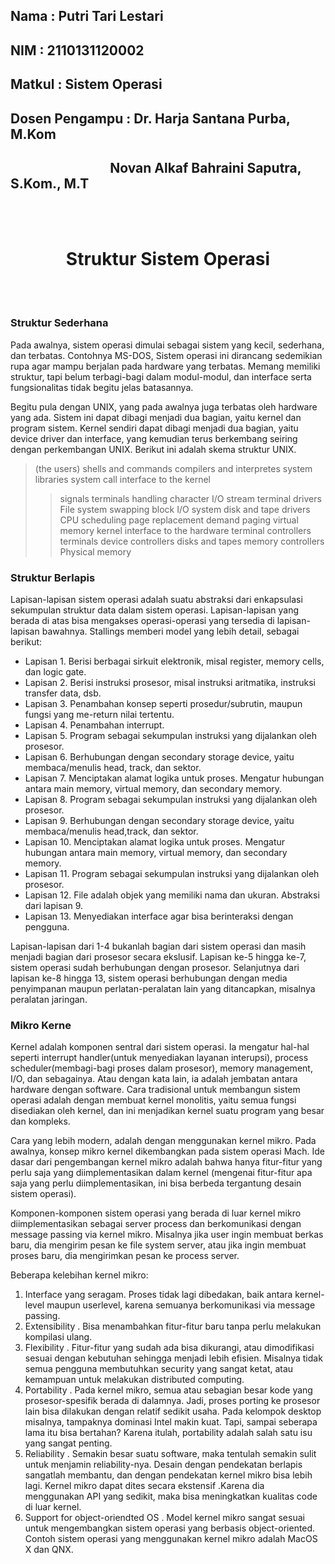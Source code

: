 ## Nama           : Putri Tari Lestari
## NIM            : 2110131120002
## Matkul         : Sistem Operasi
## Dosen Pengampu : Dr. Harja Santana Purba, M.Kom
<h2>&nbsp &nbsp &nbsp &nbsp &nbsp &nbsp &nbsp &nbsp &nbsp &nbsp &nbsp &nbsp &nbsp &nbsp &nbsp &nbsp Novan Alkaf Bahraini Saputra, S.Kom., M.T</h2>
<br>
<br>
<h1 align=center>Struktur Sistem Operasi</h1>
<br>
<br>

### Struktur Sederhana

Pada awalnya, sistem operasi dimulai sebagai sistem yang kecil, sederhana, dan terbatas. Contohnya MS-DOS,  Sistem operasi ini dirancang sedemikian rupa agar mampu berjalan pada hardware yang terbatas. Memang memiliki struktur, tapi belum terbagi-bagi dalam modul-modul, dan interface serta fungsionalitas tidak begitu jelas batasannya.

Begitu pula dengan UNIX, yang pada awalnya juga terbatas oleh hardware yang ada. Sistem ini dapat dibagi menjadi dua bagian, yaitu kernel dan program sistem. Kernel sendiri dapat dibagi menjadi dua bagian, yaitu device driver dan interface, yang kemudian terus berkembang seiring dengan perkembangan UNIX. Berikut ini adalah skema struktur UNIX.

 > (the users) 
 > shells and commands compilers and interpretes system libraries
 > system call interface to the kernel
 >> signals terminals handling character I/O stream terminal drivers
 >> File system swapping block I/O system disk and tape drivers
 >> CPU scheduling page replacement demand paging virtual memory
 > kernel interface to the hardware
 >> terminal controllers terminals 
 >> device controllers disks and tapes
 >> memory controllers Physical memory

 ### Struktur Berlapis

 Lapisan-lapisan sistem operasi adalah suatu abstraksi dari enkapsulasi sekumpulan struktur data dalam sistem operasi. Lapisan-lapisan yang berada di atas bisa mengakses operasi-operasi yang tersedia di lapisan-lapisan bawahnya. Stallings memberi model yang lebih detail, sebagai berikut: 
 - Lapisan 1. Berisi berbagai sirkuit elektronik, misal register, memory cells, dan logic gate. 
 - Lapisan 2. Berisi instruksi prosesor, misal instruksi aritmatika, instruksi transfer data, dsb. 
 - Lapisan 3. Penambahan konsep seperti prosedur/subrutin, maupun fungsi yang me-return nilai tertentu. 
 - Lapisan 4. Penambahan interrupt. 
 - Lapisan 5. Program sebagai sekumpulan instruksi yang dijalankan oleh prosesor. 
 - Lapisan 6. Berhubungan dengan secondary storage device, yaitu membaca/menulis head, track, dan sektor. 
 - Lapisan 7. Menciptakan alamat logika untuk proses. Mengatur hubungan antara main memory, virtual memory, dan secondary memory. 
 - Lapisan 8. Program sebagai sekumpulan instruksi yang dijalankan oleh prosesor. 
 - Lapisan 9. Berhubungan dengan secondary storage device, yaitu membaca/menulis head,track, dan sektor. 
 - Lapisan 10. Menciptakan alamat logika untuk proses. Mengatur hubungan antara main memory, virtual memory, dan secondary memory. 
 - Lapisan 11. Program sebagai sekumpulan instruksi yang dijalankan oleh prosesor. 
 - Lapisan 12. File adalah objek yang memiliki nama dan ukuran. Abstraksi dari lapisan 9. 
 - Lapisan 13. Menyediakan interface agar bisa berinteraksi dengan pengguna.

Lapisan-lapisan dari 1-4 bukanlah bagian dari sistem operasi dan masih menjadi bagian dari prosesor secara ekslusif.
Lapisan ke-5 hingga ke-7, sistem operasi sudah berhubungan dengan prosesor. Selanjutnya dari lapisan ke-8 hingga 13, sistem operasi berhubungan dengan media penyimpanan maupun perlatan-peralatan lain yang ditancapkan, misalnya peralatan jaringan.

### Mikro Kerne

Kernel adalah komponen sentral dari sistem operasi. Ia mengatur hal-hal seperti interrupt handler(untuk menyediakan layanan interupsi), process scheduler(membagi-bagi proses dalam prosesor), memory management, I/O, dan sebagainya. Atau dengan kata lain, ia adalah jembatan antara hardware dengan software. Cara tradisional untuk membangun sistem operasi adalah dengan membuat kernel monolitis, yaitu semua fungsi disediakan oleh kernel, dan ini menjadikan kernel suatu program yang besar dan kompleks.

Cara yang lebih modern, adalah dengan menggunakan kernel mikro. Pada awalnya, konsep mikro kernel dikembangkan pada sistem operasi Mach. Ide dasar dari pengembangan kernel mikro adalah bahwa hanya fitur-fitur yang perlu saja yang diimplementasikan dalam kernel (mengenai fitur-fitur apa saja yang perlu diimplementasikan, ini bisa berbeda tergantung desain sistem operasi).

Komponen-komponen sistem operasi yang berada di luar kernel mikro diimplementasikan sebagai server process dan berkomunikasi dengan message passing via kernel mikro. Misalnya jika user ingin membuat berkas baru, dia mengirim pesan ke file system server, atau jika ingin membuat proses baru, dia mengirimkan pesan ke process server.

Beberapa kelebihan kernel mikro: 
 1. Interface yang seragam. Proses tidak lagi dibedakan, baik antara kernel-level maupun userlevel, karena semuanya berkomunikasi via message passing. 
 2. Extensibility . Bisa menambahkan fitur-fitur baru tanpa perlu melakukan kompilasi ulang. 
 3. Flexibility . Fitur-fitur yang sudah ada bisa dikurangi, atau dimodifikasi sesuai dengan kebutuhan sehingga menjadi lebih efisien. Misalnya tidak semua pengguna membutuhkan security yang sangat ketat, atau kemampuan untuk melakukan distributed computing. 
 4. Portability . Pada kernel mikro, semua atau sebagian besar kode yang prosesor-spesifik berada di dalamnya. Jadi, proses porting ke prosesor lain bisa dilakukan dengan relatif sedikit usaha. Pada kelompok desktop misalnya, tampaknya dominasi Intel makin kuat. Tapi, sampai seberapa lama itu bisa bertahan? Karena itulah, portability adalah salah satu isu yang sangat penting. 
 5. Reliability . Semakin besar suatu software, maka tentulah semakin sulit untuk menjamin reliability-nya. Desain dengan pendekatan berlapis sangatlah membantu, dan dengan pendekatan kernel mikro bisa lebih lagi. Kernel mikro dapat dites secara ekstensif .Karena dia menggunakan API yang sedikit, maka bisa meningkatkan kualitas code di luar kernel. 
 6. Support for object-oriendted OS . Model kernel mikro sangat sesuai untuk mengembangkan sistem operasi yang berbasis object-oriented. Contoh sistem operasi yang menggunakan kernel mikro adalah MacOS X dan QNX.
